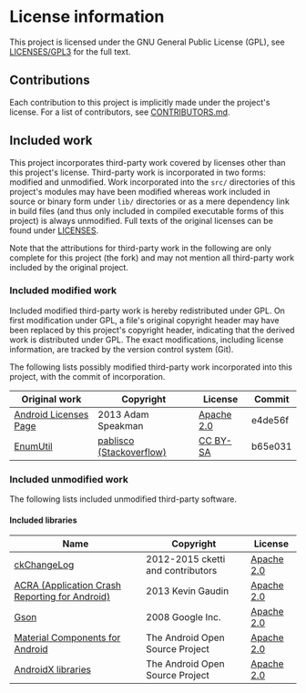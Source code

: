 # License information #

This project is licensed under the GNU General Public License (GPL), see [LICENSES/GPL3](LICENSES/GPL3) for the full text.


## Contributions ##

Each contribution to this project is implicitly made under the project's license. For a list of contributors, see [CONTRIBUTORS.md](CONTRIBUTORS.md).


## Included work ##

This project incorporates third-party work covered by licenses other than this project's license. Third-party work is incorporated in two forms: modified and unmodified. Work incorporated into the `src/` directories of this project's modules may have been modified whereas work included in source or binary form under `lib/` directories or as a mere dependency link in build files (and thus only included in compiled executable forms of this project) is always unmodified. Full texts of the original licenses can be found under [LICENSES](LICENSES).

Note that the attributions for third-party work in the following are only complete for this project (the fork) and may not mention all third-party work included by the original project.

### Included modified work ###

Included modified third-party work is hereby redistributed under GPL. On first modification under GPL, a file's original copyright header may have been replaced by this project's copyright header, indicating that the derived work is distributed under GPL. The exact modifications, including license information, are tracked by the version control system (Git).

The following lists possibly modified third-party work incorporated into this project, with the commit of incorporation.

| Original work                                                          | Copyright                                                                   | License                                                     | Commit  |
|------------------------------------------------------------------------|-----------------------------------------------------------------------------|-------------------------------------------------------------|---------|
| [Android Licenses Page](https://github.com/adamsp/AndroidLicensesPage) | 2013 Adam Speakman                                                          | [Apache 2.0](LICENSES/APACHE-2.0)                           | e4de56f |
| [EnumUtil](https://stackoverflow.com/a/9753178/905686)                 | [pablisco (Stackoverflow)](https://stackoverflow.com/users/458365/pablisco) | [CC BY-SA](https://creativecommons.org/licenses/by-sa/3.0/) | b65e031 |

### Included unmodified work ###

The following lists included unmodified third-party software.

#### Included libraries ####

| Name                                                                                                                            | Copyright                            | License                           |
|---------------------------------------------------------------------------------------------------------------------------------|--------------------------------------|-----------------------------------|
| [ckChangeLog](https://github.com/cketti/ckChangeLog)                                                                            | 2012-2015 cketti and contributors    | [Apache 2.0](LICENSES/APACHE-2.0) |
| [ACRA (Application Crash Reporting for Android)](https://github.com/ACRA/acra)                                                  | 2013 Kevin Gaudin                    | [Apache 2.0](LICENSES/APACHE-2.0) |
| [Gson](https://github.com/google/gson)                                                                                          | 2008 Google Inc.                     | [Apache 2.0](LICENSES/APACHE-2.0) |
| [Material Components for Android](https://github.com/material-components/material-components-android)                           | The Android Open Source Project      | [Apache 2.0](LICENSES/APACHE-2.0) |
| [AndroidX libraries](https://android.googlesource.com/platform/frameworks/support.git)                                          | The Android Open Source Project      | [Apache 2.0](LICENSES/APACHE-2.0) |
